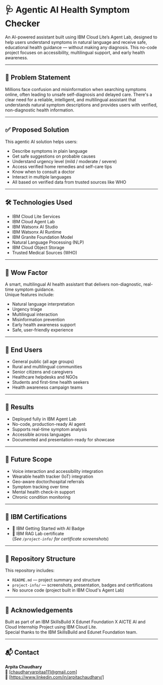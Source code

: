 # 🩺 Agentic AI Health Symptom Checker

An AI-powered assistant built using IBM Cloud Lite’s Agent Lab, designed to help users understand symptoms in natural language and receive safe, educational health guidance — without making any diagnosis. This no-code project focuses on accessibility, multilingual support, and early health awareness.

---

## 📌 Problem Statement

Millions face confusion and misinformation when searching symptoms online, often leading to unsafe self-diagnosis and delayed care. There's a clear need for a reliable, intelligent, and multilingual assistant that understands natural symptom descriptions and provides users with verified, non-diagnostic health information.

---

## ✅ Proposed Solution

This agentic AI solution helps users:
- Describe symptoms in plain language  
- Get safe suggestions on probable causes  
- Understand urgency level (mild / moderate / severe)  
- Access verified home remedies and self-care tips  
- Know when to consult a doctor  
- Interact in multiple languages  
- All based on verified data from trusted sources like WHO

---

## 🛠️ Technologies Used

- IBM Cloud Lite Services  
- IBM Cloud Agent Lab   
- IBM Watsonx AI Studio  
- IBM Watsonx AI Runtime  
- IBM Granite Foundation Model  
- Natural Language Processing (NLP)  
- IBM Cloud Object Storage  
- Trusted Medical Sources (WHO)

---

## 🌟 Wow Factor

A smart, multilingual AI health assistant that delivers non-diagnostic, real-time symptom guidance.  
Unique features include:
- Natural language interpretation  
- Urgency triage  
- Multilingual interaction  
- Misinformation prevention  
- Early health awareness support  
- Safe, user-friendly experience  

---

## 👥 End Users

- General public (all age groups)  
- Rural and multilingual communities  
- Senior citizens and caregivers  
- Healthcare helpdesks and NGOs  
- Students and first-time health seekers  
- Health awareness campaign teams  

---

## 🧪 Results

- Deployed fully in IBM Agent Lab  
- No-code, production-ready AI agent  
- Supports real-time symptom analysis  
- Accessible across languages  
- Documented and presentation-ready for showcase

---

## 🚀 Future Scope

- Voice interaction and accessibility integration  
- Wearable health tracker (IoT) integration  
- Geo-aware doctor/hospital referrals  
- Symptom tracking over time  
- Mental health check-in support  
- Chronic condition monitoring

---

## 📜 IBM Certifications

- 🏅 IBM Getting Started with AI Badge 
- 🏅 IBM RAG Lab certificate  
(*See `/project-info/` for certificate screenshots*)

---

## 📂 Repository Structure

This repository includes:
- `README.md` — project summary and structure  
- `project-info/` — screenshots, presentation, badges and certifications  
- No source code (project built in IBM Cloud's Agent Lab)

---

## 🙏 Acknowledgements

Built as part of an IBM SkillsBuild X Edunet Foundation X AICTE AI and Cloud Internship Project using IBM Cloud Lite.  
Special thanks to the IBM SkillsBuild and Edunet Foundation team.

---

## 📬 Contact

**Arpita Chaudhary**  
📧 [chaudharyarpitaa111@gmail.com]  
🔗 [https://www.linkedin.com/in/arpitachaudhary/]
